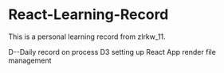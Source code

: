 # React-Learning-Record
This is a personal learning record from zlrkw_11. 

D--Daily record on process
D3
setting up React App 
render 
file management